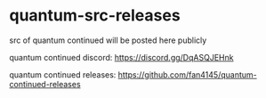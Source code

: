 # quantum-src-releases
src of quantum continued will be posted here publicly

quantum continued discord: https://discord.gg/DqASQJEHnk

quantum continued releases: https://github.com/fan4145/quantum-continued-releases
